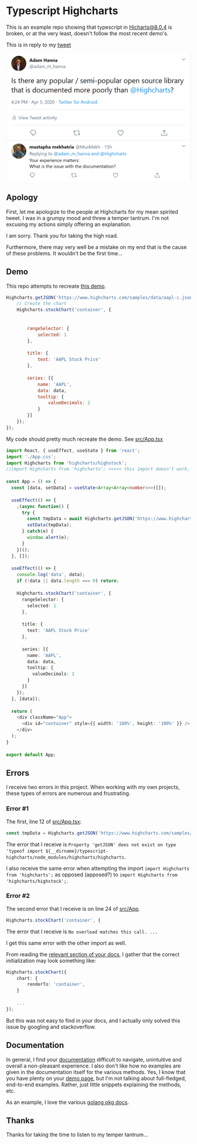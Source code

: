 # Typescript Highcharts

This is an example repo showing that typescript in Hicharts@8.0.4 is broken, or at the very least, doesn't follow the most recent demo's.

This is in reply to my [tweet](https://twitter.com/adam_m_hanna/status/1246941906975756289)

![tweet](tweet.png)

## Apology

First, let me apologize to the people at Highcharts for my mean spirited tweet. I was in a grumpy mood and threw a temper tantrum. I'm not excusing my actions simply offering an explanation.

I am sorry. Thank you for taking the high road.

Furthermore, there may very well be a mistake on my end that is the cause of these problems. It wouldn't be the first time...

## Demo

This repo attempts to recreate [this demo](https://jsfiddle.net/gh/get/library/pure/highcharts/highcharts/tree/master/samples/stock/demo/basic-line/).

```javascript
Highcharts.getJSON('https://www.highcharts.com/samples/data/aapl-c.json', function (data) {
    // Create the chart
    Highcharts.stockChart('container', {


        rangeSelector: {
            selected: 1
        },

        title: {
            text: 'AAPL Stock Price'
        },

        series: [{
            name: 'AAPL',
            data: data,
            tooltip: {
                valueDecimals: 2
            }
        }]
    });
});
```

My code should pretty much recreate the demo. See [src/App.tsx](src/App.tsx)

```typescript
import React, { useEffect, useState } from 'react';
import './App.css';
import Highcharts from 'highcharts/highstock';
//import Highcharts from 'highcharts'; <<<<< this import doesn't work, either

const App = () => {
  const [data, setData] = useState<Array<Array<number>>>([]);

  useEffect(() => {
    ;(async function() {
      try {
        const tmpData = await Highcharts.getJSON('https://www.highcharts.com/samples/data/aapl-c.json');
        setData(tmpData);
      } catch(e) {
        window.alert(e);
      }
    })();
  }, []);

  useEffect(() => {
    console.log('data', data);
    if (!data || data.length === 0) return;

    Highcharts.stockChart('container', {
      rangeSelector: {
        selected: 1
      },

      title: {
        text: 'AAPL Stock Price'
      },

      series: [{
        name: 'AAPL',
        data: data,
        tooltip: {
          valueDecimals: 2
        }
      }]
    });
  }, [data]);

  return (
    <div className="App">
      <div id="container" style={{ width: '100%', height: '100%' }} />
    </div>
  );
}

export default App;

```

## Errors

I receive two errors in this project. When working with my own projects, these types of errors are numerous and frustrating.

### Error #1

The first, line 12 of [src/App.tsx](src/App.tsx): 

```typescript
const tmpData = Highcharts.getJSON('https://www.highcharts.com/samples/data/aapl-c.json');
```

The error that I receive is `Property 'getJSON' does not exist on type 'typeof import ${__dirname}/typescript-highcharts/node_modules/highcharts/highcharts`.

I also receive the same error when attempting the import `import Highcharts from 'highcharts';` as opposed (apposed?) to `import Highcharts from 'highcharts/highstock';`.

### Error #2

The second error that I receive is on line 24 of [src/App](src/App.tsx).

```typescript
Highcharts.stockChart('container', {
```

The error that I receive is `No overload matches this call. ...`

I get this same error with the other import as well.


From reading the [relevant section of your docs](https://api.highcharts.com/highcharts/chart.renderTo), I gather that the correct initialization may look something like:

```typescript
Highcharts.stockChart({
	chart: {
		renderTo: 'container',
	}

	...
});
```

But this was not easy to find in your docs, and I actually only solved this issue by googling and stackoverflow.

## Documentation

In general, I find your [documentation](https://api.highcharts.com/highcharts/) difficult to navigate, unintuitive and overall a non-pleasant experience. I also don't like how no examples are given in the documentation itself for the various methods. Yes, I know that you have plenty on your [demo page](https://www.highcharts.com/stock/demo/), but I'm not talking about full-fledged, end-to-end examples. Rather, just little snippets explaining the methods, etc.

As an example, I love the various [golang pkg docs](https://golang.org/pkg/crypto/).

## Thanks

Thanks for taking the time to listen to my temper tantrum...
